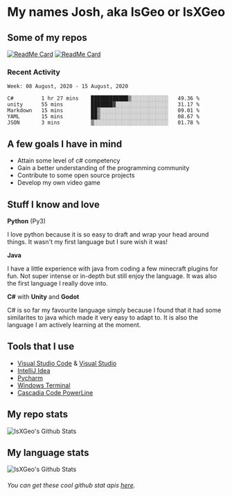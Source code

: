 # **My names Josh, aka IsGeo or IsXGeo**

## **Some of my repos**

[![ReadMe Card](https://github-readme-stats.vercel.app/api/pin/?username=IsXGeo&repo=PyMedusa-VideoConverter&show_owner=true)](https://github.com/IsXGeo/PyMedusa-VideoConverter)
[![ReadMe Card](https://github-readme-stats.vercel.app/api/pin/?username=IsXGeo&repo=hungergames&show_owner=true)](https://github.com/IsXGeo/hungergames)

### **Recent Activity**
<!--START_SECTION:waka-->
```text
Week: 08 August, 2020 - 15 August, 2020

C#         1 hr 27 mins    ████████████▒░░░░░░░░░░░░   49.36 % 
unity      55 mins         ███████▓░░░░░░░░░░░░░░░░░   31.17 % 
Markdown   15 mins         ██▒░░░░░░░░░░░░░░░░░░░░░░   09.01 % 
YAML       15 mins         ██▒░░░░░░░░░░░░░░░░░░░░░░   08.67 % 
JSON       3 mins          ▒░░░░░░░░░░░░░░░░░░░░░░░░   01.78 % 
```
<!--END_SECTION:waka-->

## **A few goals I have in mind**

- Attain some level of c# competency
- Gain a better understanding of the programming community
- Contribute to some open source projects
- Develop my own video game

## **Stuff I know and love**

**Python** (Py3)

I love python because it is so easy to draft and wrap your head around things. It wasn't my first language but I sure wish it was!

**Java**

I have a little experience with java from coding a few minecraft plugins for fun. Not super intense or in-depth but still enjoy the language. It was also the first language I really dove into.

**C#** with **Unity** and **Godot**

C# is so far my favourite language simply because I found that it had some similarites to java which made it very easy to adapt to. It is also the language I am actively learning at the moment.

## **Tools that I use**

- [Visual Studio Code](https://code.visualstudio.com/)
  & [Visual Studio](https://visualstudio.microsoft.com/)
- [IntelliJ Idea](https://www.jetbrains.com/idea/)
- [Pycharm](https://www.jetbrains.com/pycharm/)
- [Windows Terminal](https://github.com/microsoft/terminal)
- [Cascadia Code PowerLine](https://www.hanselman.com/blog/PatchingTheNewCascadiaCodeToIncludePowerlineGlyphsAndOtherNerdFontsForTheWindowsTerminal.aspx)

## **My repo stats**

<img align="center" alt="IsXGeo's Github Stats" src="https://github-readme-stats.vercel.app/api?username=IsXGeo&count_private=true&show_icons=true&include_all_commits=true"/>

## **My language stats**

<img align="center" alt="IsXGeo's Github Stats" src="https://github-readme-stats.vercel.app/api/top-langs/?username=IsXGeo"/><br>

###### You can get these cool github stat apis [here](https://github.com/anuraghazra/github-readme-stats).
